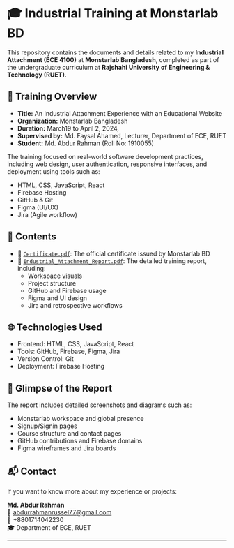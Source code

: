 # 🎓 Industrial Training at Monstarlab BD

This repository contains the documents and details related to my **Industrial Attachment (ECE 4100)** at **Monstarlab Bangladesh**, completed as part of the undergraduate curriculum at **Rajshahi University of Engineering & Technology (RUET)**.

## 📌 Training Overview

- **Title:** An Industrial Attachment Experience with an Educational Website  
- **Organization:** Monstarlab Bangladesh  
- **Duration:** March19 to April 2, 2024,
- **Supervised by:** Md. Faysal Ahamed, Lecturer, Department of ECE, RUET  
- **Student:** Md. Abdur Rahman (Roll No: 1910055)  

The training focused on real-world software development practices, including web design, user authentication, responsive interfaces, and deployment using tools such as:

- HTML, CSS, JavaScript, React
- Firebase Hosting
- GitHub & Git
- Figma (UI/UX)
- Jira (Agile workflow)

## 📂 Contents

- 📄 [`Certificate.pdf`](./Certificate.pdf): The official certificate issued by Monstarlab BD
- 📘 [`Industrial_Attachment_Report.pdf`](./Industrial_Attachment_Report.pdf): The detailed training report, including:
  - Workspace visuals
  - Project structure
  - GitHub and Firebase usage
  - Figma and UI design
  - Jira and retrospective workflows

## 🌐 Technologies Used

- Frontend: HTML, CSS, JavaScript, React
- Tools: GitHub, Firebase, Figma, Jira
- Version Control: Git
- Deployment: Firebase Hosting

## 📸 Glimpse of the Report

The report includes detailed screenshots and diagrams such as:
- Monstarlab workspace and global presence
- Signup/Signin pages
- Course structure and contact pages
- GitHub contributions and Firebase domains
- Figma wireframes and Jira boards

## 📬 Contact

If you want to know more about my experience or projects:

**Md. Abdur Rahman**  
📧 abdurrahmanrussel77@gmail.com  
📱 +8801714042230  
🎓 Department of ECE, RUET

---

